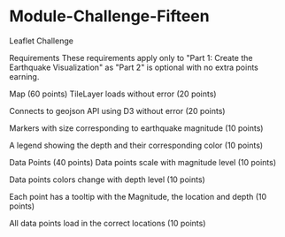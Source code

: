 # Module-Challenge-Fifteen
Leaflet Challenge


Requirements
These requirements apply only to "Part 1: Create the Earthquake Visualization" as "Part 2" is optional with no extra points earning.

Map (60 points)
TileLayer loads without error (20 points)

Connects to geojson API using D3 without error (20 points)

Markers with size corresponding to earthquake magnitude (10 points)

A legend showing the depth and their corresponding color (10 points)

Data Points (40 points)
Data points scale with magnitude level (10 points)

Data points colors change with depth level (10 points)

Each point has a tooltip with the Magnitude, the location and depth (10 points)

All data points load in the correct locations (10 points)

